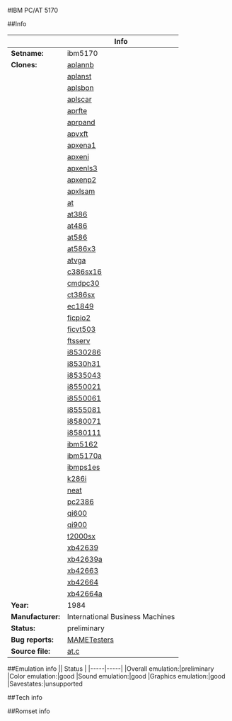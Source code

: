 #IBM PC/AT 5170

##Info

||Info|
|-----|-----|
|**Setname:**|ibm5170
|**Clones:**|[aplannb](aplannb.md)
||[aplanst](aplanst.md)
||[aplsbon](aplsbon.md)
||[aplscar](aplscar.md)
||[aprfte](aprfte.md)
||[aprpand](aprpand.md)
||[apvxft](apvxft.md)
||[apxena1](apxena1.md)
||[apxeni](apxeni.md)
||[apxenls3](apxenls3.md)
||[apxenp2](apxenp2.md)
||[apxlsam](apxlsam.md)
||[at](at.md)
||[at386](at386.md)
||[at486](at486.md)
||[at586](at586.md)
||[at586x3](at586x3.md)
||[atvga](atvga.md)
||[c386sx16](c386sx16.md)
||[cmdpc30](cmdpc30.md)
||[ct386sx](ct386sx.md)
||[ec1849](ec1849.md)
||[ficpio2](ficpio2.md)
||[ficvt503](ficvt503.md)
||[ftsserv](ftsserv.md)
||[i8530286](i8530286.md)
||[i8530h31](i8530h31.md)
||[i8535043](i8535043.md)
||[i8550021](i8550021.md)
||[i8550061](i8550061.md)
||[i8555081](i8555081.md)
||[i8580071](i8580071.md)
||[i8580111](i8580111.md)
||[ibm5162](ibm5162.md)
||[ibm5170a](ibm5170a.md)
||[ibmps1es](ibmps1es.md)
||[k286i](k286i.md)
||[neat](neat.md)
||[pc2386](pc2386.md)
||[qi600](qi600.md)
||[qi900](qi900.md)
||[t2000sx](t2000sx.md)
||[xb42639](xb42639.md)
||[xb42639a](xb42639a.md)
||[xb42663](xb42663.md)
||[xb42664](xb42664.md)
||[xb42664a](xb42664a.md)
|**Year:**|1984
|**Manufacturer:**|International Business Machines
|**Status:**|preliminary
|**Bug reports:**|[MAMETesters](http://mametesters.org/view_all_set.php?type=1&temporary=y&search=at.c)
|**Source file:**|[at.c](https://github.com/mamedev/mame/blob/master/src/mess/drivers/at.c)

##Emulation info
|| Status |
|-----|-----|
|Overall emulation:|preliminary
|Color emulation:|good
|Sound emulation:|good
|Graphics emulation:|good
|Savestates:|unsupported

##Tech info

##Romset info

<!--- START OF EDITED COMMENT DO NOT TOUCH TEXT ABOVE-->
